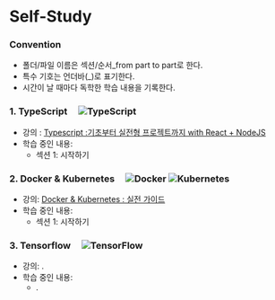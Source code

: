 # Self-Study

### Convention

- 폴더/파일 이름은 섹션/순서_from part to part로 한다.
- 특수 기호는 언더바(_)로 표기한다.
- 시간이 날 때마다 독학한 학습 내용을 기록한다.

### 1. TypeScript &nbsp;&nbsp;&nbsp; ![TypeScript](https://img.shields.io/badge/typescript-%23007ACC.svg?style=for-the-badge&logo=typescript&logoColor=white)

- 강의 : [Typescript :기초부터 실전형 프로젝트까지 with React + NodeJS](https://www.udemy.com/course/best-typescript-21/?couponCode=KEEPLEARNING)
- 학습 중인 내용:
  - 섹션 1: 시작하기

### 2. Docker & Kubernetes &nbsp;&nbsp;&nbsp; ![Docker](https://img.shields.io/badge/docker-%230db7ed.svg?style=for-the-badge&logo=docker&logoColor=white) ![Kubernetes](https://img.shields.io/badge/kubernetes-%23326ce5.svg?style=for-the-badge&logo=kubernetes&logoColor=white)

- 강의: [Docker & Kubernetes : 실전 가이드](https://www.udemy.com/course/docker-kubernetes-2022/?couponCode=KEEPLEARNING)
- 학습 중인 내용:
   - 섹션 1: 시작하기

### 3. Tensorflow &nbsp;&nbsp;&nbsp; ![TensorFlow](https://img.shields.io/badge/TensorFlow-%23FF6F00.svg?style=for-the-badge&logo=TensorFlow&logoColor=white)

- 강의: .
- 학습 중인 내용:
  - .

